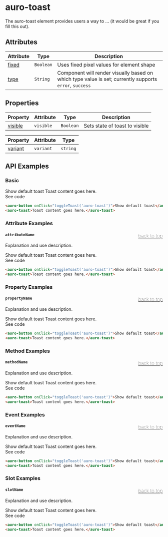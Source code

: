 <!-- AURO-GENERATED-CONTENT:START (FILE:src=./../api.md) -->
<!-- The below content is automatically added from ./../api.md -->

# auro-toast

The auro-toast element provides users a way to ... (it would be great if you fill this out).

## Attributes

| Attribute | Type      | Description                                      |
|-----------|-----------|--------------------------------------------------|
| [fixed](#fixed)   | `Boolean` | Uses fixed pixel values for element shape        |
| [type](#type)    | `String`  | Component will render visually based on which type value is set; currently supports `error`, `success` |

## Properties

| Property  | Attribute | Type      | Description                    |
|-----------|-----------|-----------|--------------------------------|
| [visible](#visible) | `visible` | `Boolean` | Sets state of toast to visible |
<!-- AURO-GENERATED-CONTENT:END -->
| Property  | Attribute | Type     |
|-----------|-----------|----------|
| [variant](#variant) | `variant` | `string` |
<!-- AURO-GENERATED-CONTENT:END -->

## API Examples

### Basic

<div class="twoColDemoRow">
  <div>
    <div class="exampleWrapper">
      <!-- AURO-GENERATED-CONTENT:START (FILE:src=./../../apiExamples/basic.html) -->
      <!-- The below content is automatically added from ./../../apiExamples/basic.html -->
      <auro-button onClick="toggleToast('auro-toast')">Show default toast</auro-button>
      <auro-toast>Toast content goes here.</auro-toast>
      <!-- AURO-GENERATED-CONTENT:END -->
    </div>
<auro-accordion lowProfile justifyRight>
  <span slot="trigger">See code</span>
<!-- AURO-GENERATED-CONTENT:START (CODE:src=./../../apiExamples/basic.html) -->
<!-- The below code snippet is automatically added from ./../../apiExamples/basic.html -->

```html
<auro-button onClick="toggleToast('auro-toast')">Show default toast</auro-button>
<auro-toast>Toast content goes here.</auro-toast>
```
<!-- AURO-GENERATED-CONTENT:END -->
</auro-accordion>

### Attribute Examples

#### <a name="attributeName"></a>`attributeName`<a href="#auro-toast" style="float: right; font-size: 1rem; font-weight: 100;">back to top</a>
Explanation and use description.

<div class="exampleWrapper">
  <!-- AURO-GENERATED-CONTENT:START (FILE:src=./../../apiExamples/basic.html) -->
  <!-- The below content is automatically added from ./../../apiExamples/basic.html -->
  <auro-button onClick="toggleToast('auro-toast')">Show default toast</auro-button>
  <auro-toast>Toast content goes here.</auro-toast>
  <!-- AURO-GENERATED-CONTENT:END -->
</div>
<auro-accordion lowProfile justifyRight>
  <span slot="trigger">See code</span>
<!-- AURO-GENERATED-CONTENT:START (CODE:src=./../../apiExamples/basic.html) -->
<!-- The below code snippet is automatically added from ./../../apiExamples/basic.html -->

```html
<auro-button onClick="toggleToast('auro-toast')">Show default toast</auro-button>
<auro-toast>Toast content goes here.</auro-toast>
```
<!-- AURO-GENERATED-CONTENT:END -->
</auro-accordion>

### Property Examples

#### <a name="propertyName"></a>`propertyName`<a href="#auro-toast" style="float: right; font-size: 1rem; font-weight: 100;">back to top</a>
Explanation and use description.

<div class="exampleWrapper">
  <!-- AURO-GENERATED-CONTENT:START (FILE:src=./../../apiExamples/basic.html) -->
  <!-- The below content is automatically added from ./../../apiExamples/basic.html -->
  <auro-button onClick="toggleToast('auro-toast')">Show default toast</auro-button>
  <auro-toast>Toast content goes here.</auro-toast>
  <!-- AURO-GENERATED-CONTENT:END -->
</div>
<auro-accordion lowProfile justifyRight>
  <span slot="trigger">See code</span>
<!-- AURO-GENERATED-CONTENT:START (CODE:src=./../../apiExamples/basic.html) -->
<!-- The below code snippet is automatically added from ./../../apiExamples/basic.html -->

```html
<auro-button onClick="toggleToast('auro-toast')">Show default toast</auro-button>
<auro-toast>Toast content goes here.</auro-toast>
```
<!-- AURO-GENERATED-CONTENT:END -->
</auro-accordion>

### Method Examples

#### <a name="methodName"></a>`methodName`<a href="#auro-toast" style="float: right; font-size: 1rem; font-weight: 100;">back to top</a>
Explanation and use description.

<div class="exampleWrapper">
  <!-- AURO-GENERATED-CONTENT:START (FILE:src=./../../apiExamples/basic.html) -->
  <!-- The below content is automatically added from ./../../apiExamples/basic.html -->
  <auro-button onClick="toggleToast('auro-toast')">Show default toast</auro-button>
  <auro-toast>Toast content goes here.</auro-toast>
  <!-- AURO-GENERATED-CONTENT:END -->
</div>
<auro-accordion lowProfile justifyRight>
  <span slot="trigger">See code</span>
<!-- AURO-GENERATED-CONTENT:START (CODE:src=./../../apiExamples/basic.html) -->
<!-- The below code snippet is automatically added from ./../../apiExamples/basic.html -->

```html
<auro-button onClick="toggleToast('auro-toast')">Show default toast</auro-button>
<auro-toast>Toast content goes here.</auro-toast>
```
<!-- AURO-GENERATED-CONTENT:END -->
</auro-accordion>

### Event Examples

#### <a name="eventName"></a>`eventName`<a href="#auro-toast" style="float: right; font-size: 1rem; font-weight: 100;">back to top</a>
Explanation and use description.

<div class="exampleWrapper">
  <!-- AURO-GENERATED-CONTENT:START (FILE:src=./../../apiExamples/basic.html) -->
  <!-- The below content is automatically added from ./../../apiExamples/basic.html -->
  <auro-button onClick="toggleToast('auro-toast')">Show default toast</auro-button>
  <auro-toast>Toast content goes here.</auro-toast>
  <!-- AURO-GENERATED-CONTENT:END -->
</div>
<auro-accordion lowProfile justifyRight>
  <span slot="trigger">See code</span>
<!-- AURO-GENERATED-CONTENT:START (CODE:src=./../../apiExamples/basic.html) -->
<!-- The below code snippet is automatically added from ./../../apiExamples/basic.html -->

```html
<auro-button onClick="toggleToast('auro-toast')">Show default toast</auro-button>
<auro-toast>Toast content goes here.</auro-toast>
```
<!-- AURO-GENERATED-CONTENT:END -->
</auro-accordion>

### Slot Examples

#### <a name="slotName"></a>`slotName`<a href="#auro-toast" style="float: right; font-size: 1rem; font-weight: 100;">back to top</a>
Explanation and use description.

<div class="exampleWrapper">
  <!-- AURO-GENERATED-CONTENT:START (FILE:src=./../../apiExamples/basic.html) -->
  <!-- The below content is automatically added from ./../../apiExamples/basic.html -->
  <auro-button onClick="toggleToast('auro-toast')">Show default toast</auro-button>
  <auro-toast>Toast content goes here.</auro-toast>
  <!-- AURO-GENERATED-CONTENT:END -->
</div>
<auro-accordion lowProfile justifyRight>
  <span slot="trigger">See code</span>
<!-- AURO-GENERATED-CONTENT:START (CODE:src=./../../apiExamples/basic.html) -->
<!-- The below code snippet is automatically added from ./../../apiExamples/basic.html -->

```html
<auro-button onClick="toggleToast('auro-toast')">Show default toast</auro-button>
<auro-toast>Toast content goes here.</auro-toast>
```
<!-- AURO-GENERATED-CONTENT:END -->
</auro-accordion>

